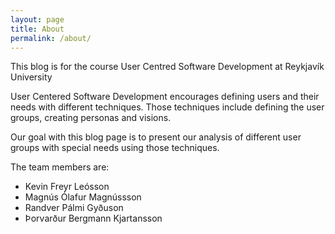 ```yaml
---
layout: page
title: About
permalink: /about/
---
```

This blog is for the course User Centred Software Development at Reykjavík University

User Centered Software Development encourages defining users and their
needs with different techniques. Those techniques include defining the
user groups, creating personas and visions.

Our goal with this blog page is to present our analysis of different
user groups with special needs using those techniques.

The team members are:

* Kevin Freyr Leósson
* Magnús Ólafur Magnússson
* Randver Pálmi Gyðuson
* Þorvarður Bergmann Kjartansson
